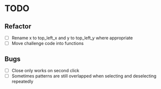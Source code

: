 # TODO

## Refactor

- [ ] Rename x to top_left_x and y to top_left_y where appropriate
- [ ] Move challenge code into functions

## Bugs

- [ ] Close only works on second click
- [ ] Sometimes patterns are still overlapped when selecting and deselecting repeatedly
